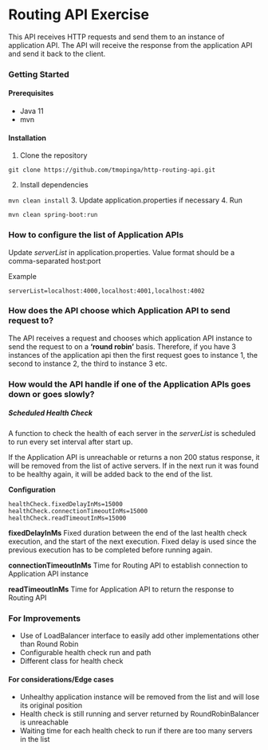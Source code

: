 # Routing API Exercise

This API receives HTTP requests and send them to an instance of application API. The API will receive the response from the application API and send it back to the client.

### Getting Started
#### Prerequisites
 - Java 11
 - mvn

#### Installation

1. Clone the repository
  ```
  git clone https://github.com/tmopinga/http-routing-api.git
  ```
2. Install dependencies

```mvn clean install```
3. Update application.properties if necessary
4. Run

```mvn clean spring-boot:run```

### How to configure the list of Application APIs

Update *serverList* in application.properties.
Value format should be a comma-separated host:port

Example
```
serverList=localhost:4000,localhost:4001,localhost:4002
```

### How does the API choose which Application API to send request to?

The API receives a request and chooses which application API instance to send the request to on a **‘round robin’** basis. Therefore, if you have 3 instances of the application api then the first request goes to instance 1, the second to instance 2, the third to instance 3 etc.

### How would the API handle if one of the Application APIs goes down or goes slowly?

##### Scheduled Health Check

A function to check the health of each server in the _serverList_ is scheduled to run every set interval after start up.


If the Application API is unreachable or returns a non 200 status response, it will be removed from the list of active servers. If in the next run it was found to be healthy again, it will be added back to the end of the list.

**Configuration**

```
healthCheck.fixedDelayInMs=15000
healthCheck.connectionTimeoutInMs=15000
healthCheck.readTimeoutInMs=15000
```
**fixedDelayInMs**
Fixed duration between the end of the last health check execution, and the start of the next execution. Fixed delay is used since the previous execution has to be completed before running again. 


**connectionTimeoutInMs**
Time for Routing API to establish connection to Application API instance

**readTimeoutInMs**
Time for Application API to return the response to Routing API

### For Improvements
- Use of LoadBalancer interface to easily add other implementations other than Round Robin
- Configurable health check run and path
- Different class for health check

#### For considerations/Edge cases
- Unhealthy application instance will be removed from the list and will lose its original position
- Health check is still running and server returned by RoundRobinBalancer is unreachable
- Waiting time for each health check to run if there are too many servers in the list
